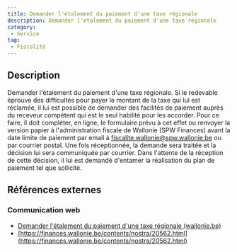 ```yaml
---
title: Demander l'étalement du paiement d'une taxe régionale
description: Demander l'étalement du paiement d'une taxe régionale
category: 
 - Service
tag: 
 - Fiscalité
---
```


## Description

Demander l'étalement du paiement d'une taxe régionale.
Si le redevable éprouve des difficultés pour payer le montant de la taxe qui lui est réclamée, il lui est possible de demander des facilités de paiement auprès du receveur compétent qui est le seul habilité pour les accorder. Pour ce faire, il doit compléter, en ligne, le formulaire prévu à cet effet ou renvoyer la version papier à l'administration fiscale de Wallonie (SPW Finances)  avant la date limite de paiement par email à fiscalite.wallonie@spw.wallonie.be ou par courrier postal.
Une fois réceptionnée, la demande sera traitée et la décision lui sera communiquée par courrier. Dans l'attente de la réception de cette décision, il lui est demandé d'entamer la réalisation du plan de paiement tel que sollicité.

## Références externes 

### Communication web

- [Demander l'étalement du paiement d'une taxe régionale (wallonie.be)](https://www.wallonie.be/fr/demarches/demander-letalement-du-paiement-dune-taxe-regionale)
- [https://finances.wallonie.be/contents/nostra/20562.html](https://finances.wallonie.be/contents/nostra/20562.html)


